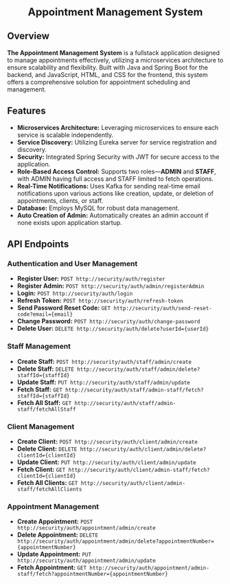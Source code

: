 <p align="center" style="font-size: 24px;"><b>Appointment Management System</b></p>

## Overview

**The Appointment Management System** is a fullstack application designed to manage appointments effectively, utilizing a microservices architecture to ensure scalability and flexibility. Built with Java and Spring Boot for the backend, and JavaScript, HTML, and CSS for the frontend, this system offers a comprehensive solution for appointment scheduling and management.

## Features

- **Microservices Architecture:** Leveraging microservices to ensure each service is scalable independently.
- **Service Discovery:** Utilizing Eureka server for service registration and discovery.
- **Security:** Integrated Spring Security with JWT for secure access to the application.
- **Role-Based Access Control:** Supports two roles—**ADMIN** and **STAFF**, with ADMIN having full access and STAFF limited to fetch operations.
- **Real-Time Notifications:** Uses Kafka for sending real-time email notifications upon various actions like creation, update, or deletion of appointments, clients, or staff.
- **Database:** Employs MySQL for robust data management.
- **Auto Creation of Admin:** Automatically creates an admin account if none exists upon application startup.

## API Endpoints

### Authentication and User Management

- **Register User:** `POST http://security/auth/register`
- **Register Admin:** `POST http://security/auth/admin/registerAdmin`
- **Login:** `POST http://security/auth/login`
- **Refresh Token:** `POST http://security/auth/refresh-token`
- **Send Password Reset Code:** `GET http://security/auth/send-reset-code?email={email}`
- **Change Password:** `POST http://security/auth/change-password`
- **Delete User:** `DELETE http://security/auth/delete?userId={userId}`

### Staff Management

- **Create Staff:** `POST http://security/auth/staff/admin/create`
- **Delete Staff:** `DELETE http://security/auth/staff/admin/delete?staffId={staffId}`
- **Update Staff:** `PUT http://security/auth/staff/admin/update`
- **Fetch Staff:** `GET http://security/auth/staff/admin-staff/fetch?staffId={staffId}`
- **Fetch All Staff:** `GET http://security/auth/staff/admin-staff/fetchAllStaff`

### Client Management

- **Create Client:** `POST http://security/auth/client/admin/create`
- **Delete Client:** `DELETE http://security/auth/client/admin/delete?clientId={clientId}`
- **Update Client:** `PUT http://security/auth/client/admin/update`
- **Fetch Client:** `GET http://security/auth/client/admin-staff/fetch?clientId={clientId}`
- **Fetch All Clients:** `GET http://security/auth/client/admin-staff/fetchAllClients`

### Appointment Management

- **Create Appointment:** `POST http://security/auth/appointment/admin/create`
- **Delete Appointment:** `DELETE http://security/auth/appointment/admin/delete?appointmentNumber={appointmentNumber}`
- **Update Appointment:** `PUT http://security/auth/appointment/admin/update`
- **Fetch Appointment:** `GET http://security/auth/appointment/admin-staff/fetch?appointmentNumber={appointmentNumber}`
